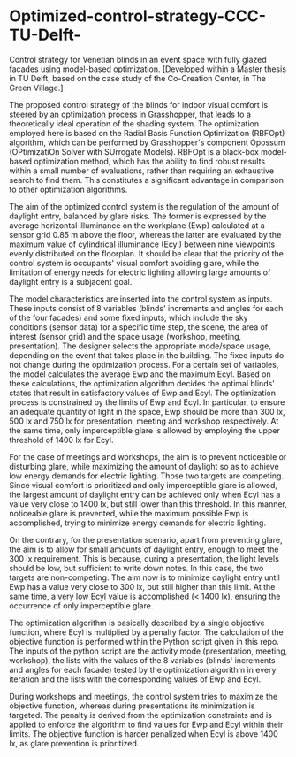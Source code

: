 # Optimized-control-strategy-CCC-TU-Delft-
Control strategy for Venetian blinds in an event space with fully glazed facades using model-based optimization.
[Developed within a Master thesis in TU Delft, based on the case study of the Co-Creation Center, in The Green Village.]

The proposed control strategy of the blinds for indoor visual comfort is steered by an optimization process in Grasshopper, that leads to a theoretically ideal operation of the shading system. The optimization employed here is based on the Radial Basis Function Optimization (RBFOpt) algorithm, which can be performed by Grasshopper's component Opossum (OPtimizatiOn Solver with SUrrogate Models). RBFOpt is a black-box model-based optimization method, which has the ability to find robust results within a small number of evaluations,  rather than requiring an exhaustive search to find them. This constitutes a significant advantage in comparison to other optimization algorithms.

The aim of the optimized control system is  the regulation of the amount of daylight entry, balanced by glare risks. The former is expressed by the average horizontal illuminance on the workplane (Ewp) calculated at a sensor grid 0.85 m above the floor, whereas the latter are evaluated by the maximum value of cylindrical illuminance (Ecyl) between nine viewpoints evenly distributed on the floorplan. It should be clear that the priority of the control system is occupants' visual comfort avoiding glare, while the limitation of energy needs for electric lighting allowing large amounts of daylight entry is a subjacent goal.

The model characteristics are inserted into the control system as inputs. These inputs consist of 8 variables (blinds' increments and angles for each of the four facades) and some fixed inputs, which include the sky conditions (sensor data) for a specific time step, the scene, the area of interest (sensor grid) and the space usage (workshop, meeting, presentation). The designer selects the appropriate mode/space usage, depending on the event that takes place in the building. The fixed inputs do not change during the optimization process. For a certain set of variables, the model calculates the average Ewp and the maximum Ecyl. Based on these calculations, the optimization algorithm decides the optimal blinds' states that result in satisfactory values of Ewp and Ecyl. The optimization process is constrained by the limits of Ewp and Ecyl. In particular, to ensure an adequate quantity of light in the space, Ewp should be more than 300 lx, 500 lx and 750 lx for presentation, meeting and workshop respectively. At the same time, only imperceptible glare is allowed by employing the upper threshold of 1400 lx for Ecyl.

For the case of meetings and workshops, the aim is to prevent noticeable or disturbing glare, while maximizing the amount of daylight so as to achieve low energy demands for electric lighting. Those two targets are competing. Since visual comfort is prioritized and only imperceptible glare is allowed, the largest amount of daylight entry can be achieved only when Ecyl has a value very close to 1400 lx, but still lower than this threshold. In this manner, noticeable glare is prevented, while the maximum possible Ewp is accomplished, trying to minimize energy demands for electric lighting. 

On the contrary, for the presentation scenario, apart from preventing glare, the aim is to allow for small amounts of daylight entry, enough to meet the 300 lx requirement. This is because, during a presentation, the light levels should be low, but sufficient to write down notes. In this case, the two targets are non-competing. The aim now is to minimize daylight entry until Ewp has a value very close to 300 lx, but still higher than this limit. At the same time, a very low Ecyl value is accomplished (< 1400 lx), ensuring the occurrence of only imperceptible glare.

The optimization algorithm is basically described by a single objective function, where Ecyl is multiplied by a penalty factor. The calculation of the objective function is performed within the Python script given in this repo. The inputs of the python script are the activity mode (presentation, meeting, workshop), the lists with the values of the 8 variables (blinds' increments and angles for each facade) tested by the optimization algorithm in every iteration and the lists with the corresponding values of Ewp and Ecyl.

During workshops and meetings, the control system tries to maximize the objective function, whereas during presentations its minimization is targeted. The penalty is derived from the optimization constraints and is applied to enforce the algorithm to find values for Ewp and Ecyl within their limits. The objective function is harder penalized when Ecyl is above 1400 lx, as glare prevention is prioritized.
